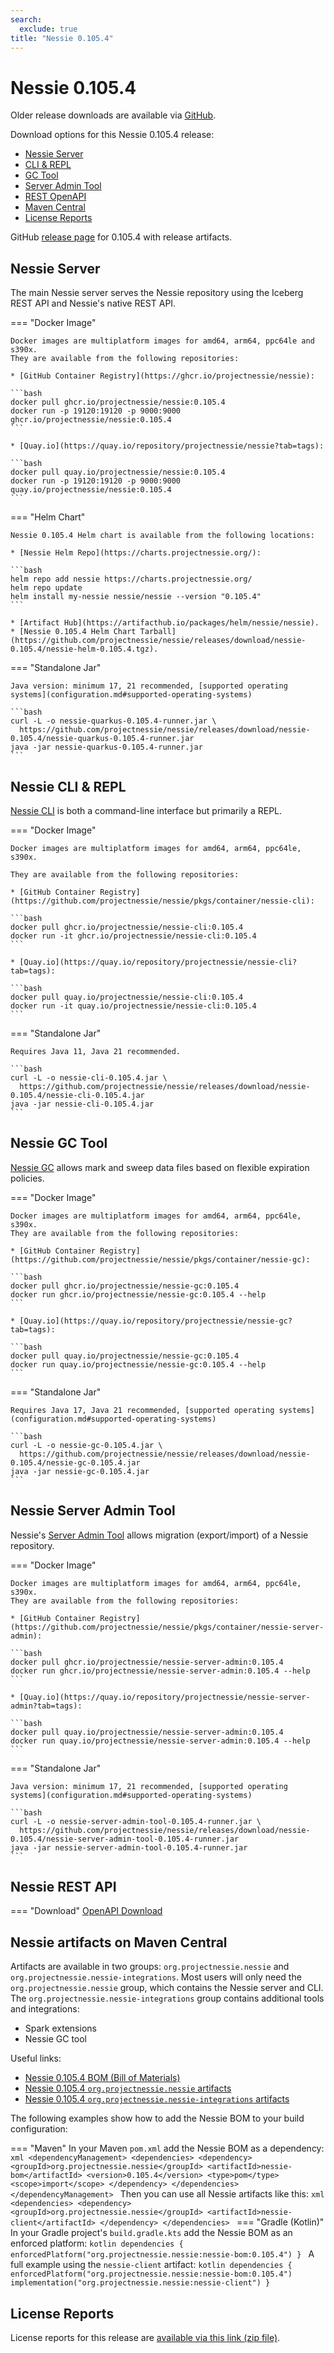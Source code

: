 ```yaml
---
search:
  exclude: true
title: "Nessie 0.105.4"
---
```


# Nessie 0.105.4

Older release downloads are available via [GitHub](https://github.com/projectnessie/nessie/releases).

Download options for this Nessie 0.105.4 release:

* [Nessie Server](#nessie-server)
* [CLI & REPL](#nessie-cli--repl)
* [GC Tool](#nessie-gc-tool)
* [Server Admin Tool](#nessie-server-admin-tool)
* [REST OpenAPI](#nessie-rest-api)
* [Maven Central](#nessie-artifacts-on-maven-central)
* [License Reports](#license-reports)

GitHub [release page](https://github.com/projectnessie/nessie/releases/tag/nessie-0.105.4) for 0.105.4 with release artifacts.

## Nessie Server

The main Nessie server serves the Nessie repository using the Iceberg REST API and Nessie's native REST API.

=== "Docker Image"

    Docker images are multiplatform images for amd64, arm64, ppc64le and s390x.
    They are available from the following repositories:

    * [GitHub Container Registry](https://ghcr.io/projectnessie/nessie):

    ```bash
    docker pull ghcr.io/projectnessie/nessie:0.105.4
    docker run -p 19120:19120 -p 9000:9000 ghcr.io/projectnessie/nessie:0.105.4
    ```

    * [Quay.io](https://quay.io/repository/projectnessie/nessie?tab=tags):

    ```bash
    docker pull quay.io/projectnessie/nessie:0.105.4
    docker run -p 19120:19120 -p 9000:9000 quay.io/projectnessie/nessie:0.105.4
    ```

=== "Helm Chart"

    Nessie 0.105.4 Helm chart is available from the following locations:

    * [Nessie Helm Repo](https://charts.projectnessie.org/):

    ```bash
    helm repo add nessie https://charts.projectnessie.org/
    helm repo update
    helm install my-nessie nessie/nessie --version "0.105.4"
    ```

    * [Artifact Hub](https://artifacthub.io/packages/helm/nessie/nessie).
    * [Nessie 0.105.4 Helm Chart Tarball](https://github.com/projectnessie/nessie/releases/download/nessie-0.105.4/nessie-helm-0.105.4.tgz).

=== "Standalone Jar"

    Java version: minimum 17, 21 recommended, [supported operating systems](configuration.md#supported-operating-systems)

    ```bash
    curl -L -o nessie-quarkus-0.105.4-runner.jar \
      https://github.com/projectnessie/nessie/releases/download/nessie-0.105.4/nessie-quarkus-0.105.4-runner.jar
    java -jar nessie-quarkus-0.105.4-runner.jar
    ```

## Nessie CLI & REPL

[Nessie CLI](cli.md) is both a command-line interface but primarily a REPL.

=== "Docker Image"

    Docker images are multiplatform images for amd64, arm64, ppc64le, s390x.

    They are available from the following repositories:

    * [GitHub Container Registry](https://github.com/projectnessie/nessie/pkgs/container/nessie-cli):

    ```bash
    docker pull ghcr.io/projectnessie/nessie-cli:0.105.4
    docker run -it ghcr.io/projectnessie/nessie-cli:0.105.4 
    ```

    * [Quay.io](https://quay.io/repository/projectnessie/nessie-cli?tab=tags):

    ```bash
    docker pull quay.io/projectnessie/nessie-cli:0.105.4
    docker run -it quay.io/projectnessie/nessie-cli:0.105.4
    ```

=== "Standalone Jar"

    Requires Java 11, Java 21 recommended.

    ```bash
    curl -L -o nessie-cli-0.105.4.jar \
      https://github.com/projectnessie/nessie/releases/download/nessie-0.105.4/nessie-cli-0.105.4.jar
    java -jar nessie-cli-0.105.4.jar
    ```

## Nessie GC Tool

[Nessie GC](gc.md) allows mark and sweep data files based on flexible expiration policies.

=== "Docker Image"

    Docker images are multiplatform images for amd64, arm64, ppc64le, s390x.
    They are available from the following repositories:

    * [GitHub Container Registry](https://github.com/projectnessie/nessie/pkgs/container/nessie-gc):

    ```bash
    docker pull ghcr.io/projectnessie/nessie-gc:0.105.4
    docker run ghcr.io/projectnessie/nessie-gc:0.105.4 --help
    ```

    * [Quay.io](https://quay.io/repository/projectnessie/nessie-gc?tab=tags):

    ```bash
    docker pull quay.io/projectnessie/nessie-gc:0.105.4
    docker run quay.io/projectnessie/nessie-gc:0.105.4 --help
    ```

=== "Standalone Jar"

    Requires Java 17, Java 21 recommended, [supported operating systems](configuration.md#supported-operating-systems)

    ```bash
    curl -L -o nessie-gc-0.105.4.jar \
      https://github.com/projectnessie/nessie/releases/download/nessie-0.105.4/nessie-gc-0.105.4.jar
    java -jar nessie-gc-0.105.4.jar
    ```

## Nessie Server Admin Tool

Nessie's [Server Admin Tool](export_import.md) allows migration (export/import) of a
Nessie repository.

=== "Docker Image"

    Docker images are multiplatform images for amd64, arm64, ppc64le, s390x.
    They are available from the following repositories:

    * [GitHub Container Registry](https://github.com/projectnessie/nessie/pkgs/container/nessie-server-admin):

    ```bash
    docker pull ghcr.io/projectnessie/nessie-server-admin:0.105.4
    docker run ghcr.io/projectnessie/nessie-server-admin:0.105.4 --help
    ```

    * [Quay.io](https://quay.io/repository/projectnessie/nessie-server-admin?tab=tags):

    ```bash
    docker pull quay.io/projectnessie/nessie-server-admin:0.105.4
    docker run quay.io/projectnessie/nessie-server-admin:0.105.4 --help
    ```

=== "Standalone Jar"

    Java version: minimum 17, 21 recommended, [supported operating systems](configuration.md#supported-operating-systems)

    ```bash
    curl -L -o nessie-server-admin-tool-0.105.4-runner.jar \
      https://github.com/projectnessie/nessie/releases/download/nessie-0.105.4/nessie-server-admin-tool-0.105.4-runner.jar
    java -jar nessie-server-admin-tool-0.105.4-runner.jar
    ```

## Nessie REST API

=== "Download"
    [OpenAPI Download](https://github.com/projectnessie/nessie/releases/download/nessie-0.105.4/nessie-openapi-0.105.4.yaml)

## Nessie artifacts on Maven Central

Artifacts are available in two groups: `org.projectnessie.nessie` and
`org.projectnessie.nessie-integrations`. Most users will only need the `org.projectnessie.nessie`
group, which contains the Nessie server and CLI. The `org.projectnessie.nessie-integrations` group
contains additional tools and integrations:

* Spark extensions
* Nessie GC tool

Useful links:

* [Nessie 0.105.4 BOM (Bill of Materials)](https://search.maven.org/artifact/org.projectnessie.nessie/nessie-bom/0.105.4/pom)
* [Nessie 0.105.4 `org.projectnessie.nessie` artifacts](https://search.maven.org/search?q=g:org.projectnessie.nessie%20v:0.105.4)
* [Nessie 0.105.4 `org.projectnessie.nessie-integrations` artifacts](https://search.maven.org/search?q=g:org.projectnessie.nessie-integrations%20v:0.105.4)

The following examples show how to add the Nessie BOM to your build configuration:

=== "Maven"
    In your Maven `pom.xml` add the Nessie BOM as a dependency:
    ```xml
    <dependencyManagement>
      <dependencies>
        <dependency>
          <groupId>org.projectnessie.nessie</groupId>
          <artifactId>nessie-bom</artifactId>
          <version>0.105.4</version>
          <type>pom</type>
          <scope>import</scope>
        </dependency>
      </dependencies>
    </dependencyManagement>
    ```
    Then you can use all Nessie artifacts like this:
    ```xml
    <dependencies>
      <dependency>
        <groupId>org.projectnessie.nessie</groupId>
        <artifactId>nessie-client</artifactId>
      </dependency>
    </dependencies>
    ```
=== "Gradle (Kotlin)"
    In your Gradle project's `build.gradle.kts` add the Nessie BOM as an enforced platform:
    ```kotlin
    dependencies {
      enforcedPlatform("org.projectnessie.nessie:nessie-bom:0.105.4")
    }
    ```
    A full example using the `nessie-client` artifact:
    ```kotlin
    dependencies {
      enforcedPlatform("org.projectnessie.nessie:nessie-bom:0.105.4")
      implementation("org.projectnessie.nessie:nessie-client")
    }
    ```

## License Reports

License reports for this release are [available via this link (zip file)](https://github.com/projectnessie/nessie/releases/download/nessie-0.105.4/nessie-aggregated-license-report-0.105.4.zip).
